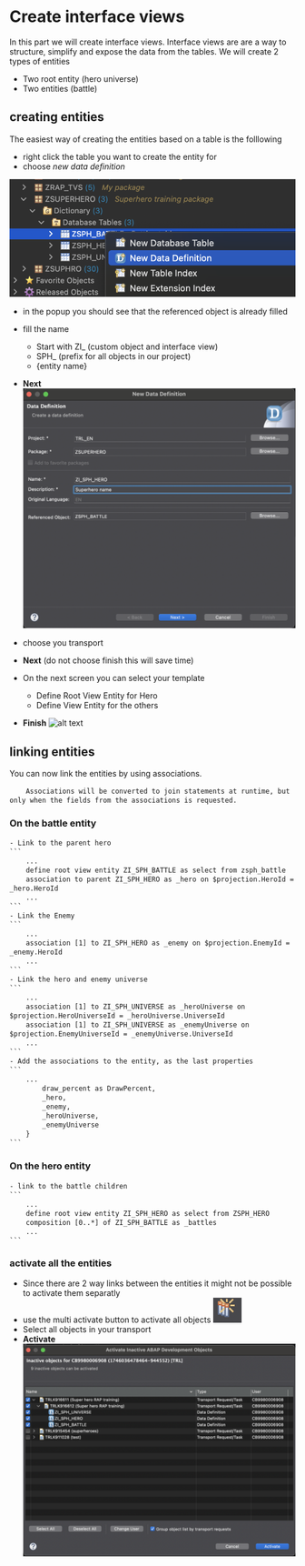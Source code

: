 # Create interface views 
In this part we will create interface views. Interface views are are a way to structure, simplify and expose the data from the tables. 
We will create 2 types of entities 
- Two root entity (hero universe)
- Two entities (battle)

## creating entities
The easiest way of creating the entities based on a table is the folllowing
- right click the table you want to create the entity for
- choose *new data definition*

![alt text](images/create-entity-from-table.png)

- in the popup you should see that the referenced object is already filled
- fill the name 
    - Start with ZI_ (custom object and interface view)
    - SPH_ (prefix for all objects in our project)
    - {entity name}
- **Next**
![alt text](images/interface-view-data-definition.png)

- choose you transport 
- **Next** (do not choose finish this will save time)
- On the next screen you can select your template
    - Define Root View Entity for Hero
    - Define View Entity for the others 
- **Finish**
![alt text](image.png)

## linking entities 
You can now link the entities by using associations.
```
    Associations will be converted to join statements at runtime, but only when the fields from the associations is requested.
```
### On the battle entity 
    - Link to the parent hero
    ```
        ...
        define root view entity ZI_SPH_BATTLE as select from zsph_battle
        association to parent ZI_SPH_HERO as _hero on $projection.HeroId = _hero.HeroId
        ...
    ```
    - Link the Enemy
    ```
        ...
        association [1] to ZI_SPH_HERO as _enemy on $projection.EnemyId = _enemy.HeroId
        ...
    ```
    - Link the hero and enemy universe
    ```
        ...
        association [1] to ZI_SPH_UNIVERSE as _heroUniverse on $projection.HeroUniverseId = _heroUniverse.UniverseId
        association [1] to ZI_SPH_UNIVERSE as _enemyUniverse on $projection.EnemyUniverseId = _enemyUniverse.UniverseId
        ...
    ```
    - Add the associations to the entity, as the last properties
    ```
        ...
            draw_percent as DrawPercent, 
            _hero, 
            _enemy, 
            _heroUniverse, 
            _enemyUniverse
        }
    ```
### On the hero entity
    - link to the battle children
    ```
        ...
        define root view entity ZI_SPH_HERO as select from ZSPH_HERO
        composition [0..*] of ZI_SPH_BATTLE as _battles
        ...
    ```

### activate all the entities
- Since there are 2 way links between the entities it might not be possible to activate them separatly
- use the multi activate button to activate all objects ![alt text](images/milti-activate-button.png)
- Select all objects in your transport 
- **Activate**
![alt text](images/mass-activate-dialog.png)
